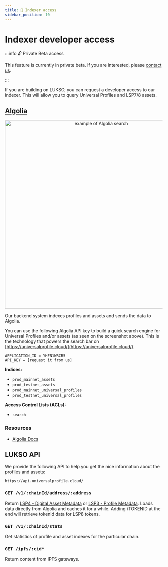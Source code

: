 ```yaml
---
title: 📑 Indexer access
sidebar_position: 10
---
```


# Indexer developer access

:::info 🔓 Private Beta access

This feature is currently in private beta. If you are interested, please [contact us](https://forms.gle/rhWA25m3jjuPNPva9).

:::

If you are building on LUKSO, you can request a developer access to our indexer. This will allow you to query Universal Profiles and LSP7/8 assets.

## [Algolia](https://www.algolia.com/)

<p align="center">
<img src="/img/tools/algolia_example.png" height="600px" alt="example of Algolia search"/>
</p>

Our backend system indexes profiles and assets and sends the data to Algolia.

You can use the following Algolia API key to build a quick search engine for Universal Profiles and/or assets (as seen on the screenshot above). This is the technology that powers the search bar on [https://universalprofile.cloud/](https://universalprofile.cloud/).

```
APPLICATION_ID = YHFN1WRCR5
API_KEY = [request it from us]
```

**Indices:**

- `prod_mainnet_assets`
- `prod_testnet_assets`
- `prod_mainnet_universal_profiles`
- `prod_testnet_universal_profiles`

**Access Control Lists (ACLs):**

- `search`

### Resources

- [Algolia Docs](https://www.algolia.com/doc/)

## LUKSO API

We provide the following API to help you get the nice information about the profiles and assets:

```
https://api.universalprofile.cloud/
```

### `GET /v1/:chainId/address/:address`

Return [LSP4 - Digital Asset Metadata](https://docs.lukso.tech/standards/tokens/LSP4-Digital-Asset-Metadata/) or [LSP3 - Profile Metadata](https://docs.lukso.tech/standards/universal-profile/lsp3-profile-metadata). Loads data directly from Algolia and caches it for a while. Adding /TOKENID at the end will retrieve tokenId data for LSP8 tokens.

### `GET /v1/:chainId/stats`

Get statistics of profile and asset indexes for the particular chain.

### `GET /ipfs/:cid*`

Return content from IPFS gateways.

